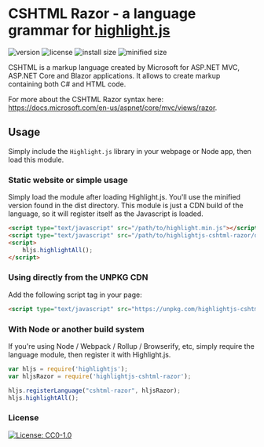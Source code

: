 # CSHTML Razor - a language grammar for [highlight.js](https://highlightjs.org/)

![version](https://badgen.net/npm/v/highlightjs-cshtml-razor) ![license](https://badgen.net/badge/license/CC0%201.0/blue)
![install size](https://badgen.net/packagephobia/install/highlightjs-cshtml-razor) ![minified size](https://badgen.net/bundlephobia/min/highlightjs-cshtml-razor)

CSHTML is a markup language created by Microsoft for ASP.NET MVC, ASP.NET Core and Blazor applications. It allows to create markup containing both C# and HTML code.

For more about the CSHTML Razor syntax here: https://docs.microsoft.com/en-us/aspnet/core/mvc/views/razor.

## Usage

Simply include the `Highlight.js` library in your webpage or Node app, then load this module.

### Static website or simple usage
Simply load the module after loading Highlight.js. You'll use the minified version found in the dist directory. This module is just a CDN build of the language, so it will register itself as the Javascript is loaded.

```html
<script type="text/javascript" src="/path/to/highlight.min.js"></script>
<script type="text/javascript" src="/path/to/highlightjs-cshtml-razor/dist/cshtml-razor.min.js"></script>
<script>
    hljs.highlightAll();
</script>
```

### Using directly from the UNPKG CDN

Add the following script tag in your page:

```html
<script type="text/javascript" src="https://unpkg.com/highlightjs-cshtml-razor/dist/cshtml-razor.min.js"></script>
```

### With Node or another build system

If you're using Node / Webpack / Rollup / Browserify, etc, simply require the language module, then register it with Highlight.js.
   
```javascript
var hljs = require('highlightjs');
var hljsRazor = require('highlightjs-cshtml-razor');

hljs.registerLanguage("cshtml-razor", hljsRazor);
hljs.highlightAll();
```

### License

[![License: CC0-1.0](https://img.shields.io/badge/License-CC0%201.0-lightgrey.svg)](http://creativecommons.org/publicdomain/zero/1.0/)
